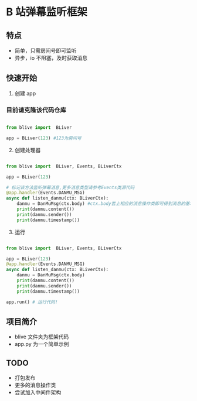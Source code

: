 # B 站弹幕监听框架

## 特点

- 简单，只需房间号即可监听
- 异步，io 不阻塞，及时获取消息

## 快速开始

1. 创建 app

### 目前请克隆该代码仓库

```python

from blive import  BLiver

app = BLiver(123) #123为房间号
```

2. 创建处理器

```python

from blive import  BLiver, Events, BLiverCtx

app = BLiver(123)

# 标记该方法监听弹幕消息,更多消息类型请参考Events类源代码
@app.handler(Events.DANMU_MSG)
async def listen_danmu(ctx: BLiverCtx):
    danmu = DanMuMsg(ctx.body) #ctx.body套上相应的消息操作类即可得到消息的基本内容,也可直接操作ctx.body
    print(danmu.content())
    print(danmu.sender())
    print(danmu.timestamp())

```

3. 运行

```python

from blive import  BLiver, Events, BLiverCtx

app = BLiver(123)
@app.handler(Events.DANMU_MSG)
async def listen_danmu(ctx: BLiverCtx):
    danmu = DanMuMsg(ctx.body)
    print(danmu.content())
    print(danmu.sender())
    print(danmu.timestamp())

app.run() # 运行代码!

```

## 项目简介

- blive 文件夹为框架代码
- app.py 为一个简单示例

## TODO

- 打包发布
- 更多的消息操作类
- 尝试加入中间件架构
